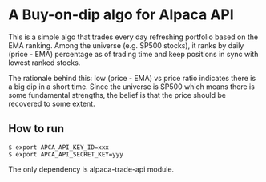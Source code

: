 # A Buy-on-dip algo for Alpaca API

This is a simple algo that trades every day refreshing portfolio based on the EMA ranking.
Among the universe (e.g. SP500 stocks), it ranks by daily (price - EMA) percentage as of
trading time and keep positions in sync with lowest ranked stocks.

The rationale behind this: low (price - EMA) vs price ratio indicates there is a big dip
in a short time. Since the universe is SP500 which means there is some fundamental strengths,
the belief is that the price should be recovered to some extent.

## How to run

```
$ export APCA_API_KEY_ID=xxx
$ export APCA_API_SECRET_KEY=yyy
```

The only dependency is alpaca-trade-api module.
